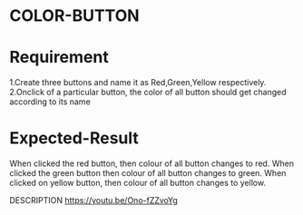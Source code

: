 # COLOR-BUTTON

# Requirement
1.Create three buttons and name it as Red,Green,Yellow respectively. 
2.Onclick of a particular button, the color of all button should get changed according to its name



# Expected-Result
When clicked the red button, then colour of all button changes to red.
When clicked the green button  then  colour of all button changes to green.
When clicked on yellow button, then colour of all button changes to yellow.


DESCRIPTION
https://youtu.be/Ono-fZZvoYg
